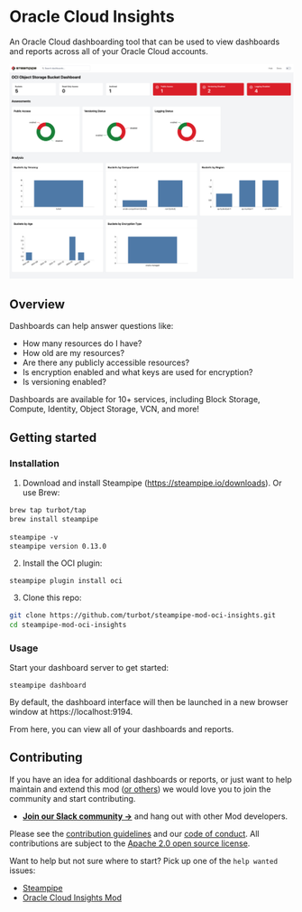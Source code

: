 # Oracle Cloud Insights

An Oracle Cloud dashboarding tool that can be used to view dashboards and reports across all of your Oracle Cloud accounts.

![image](https://raw.githubusercontent.com/turbot/steampipe-mod-oci-insights/main/docs/images/oci_objecstorage_bucket_dashboard.png)

## Overview

Dashboards can help answer questions like:

- How many resources do I have?
- How old are my resources?
- Are there any publicly accessible resources?
- Is encryption enabled and what keys are used for encryption?
- Is versioning enabled?

Dashboards are available for 10+ services, including Block Storage, Compute, Identity, Object Storage, VCN, and more!

## Getting started

### Installation

1) Download and install Steampipe (https://steampipe.io/downloads). Or use Brew:

```shell
brew tap turbot/tap
brew install steampipe

steampipe -v
steampipe version 0.13.0
```

2) Install the OCI plugin:

```shell
steampipe plugin install oci
```

3) Clone this repo:

```sh
git clone https://github.com/turbot/steampipe-mod-oci-insights.git
cd steampipe-mod-oci-insights
```

### Usage

Start your dashboard server to get started:

```shell
steampipe dashboard
```

By default, the dashboard interface will then be launched in a new browser window at https://localhost:9194.

From here, you can view all of your dashboards and reports.

## Contributing

If you have an idea for additional dashboards or reports, or just want to help maintain and extend this mod ([or others](https://github.com/topics/steampipe-mod)) we would love you to join the community and start contributing.

- **[Join our Slack community →](https://steampipe.io/community/join)** and hang out with other Mod developers.

Please see the [contribution guidelines](https://github.com/turbot/steampipe/blob/main/CONTRIBUTING.md) and our [code of conduct](https://github.com/turbot/steampipe/blob/main/CODE_OF_CONDUCT.md). All contributions are subject to the [Apache 2.0 open source license](https://github.com/turbot/steampipe-mod-oci-insights/blob/main/LICENSE).

Want to help but not sure where to start? Pick up one of the `help wanted` issues:

- [Steampipe](https://github.com/turbot/steampipe/labels/help%20wanted)
- [Oracle Cloud Insights Mod](https://github.com/turbot/steampipe-mod-oci-insights/labels/help%20wanted)
